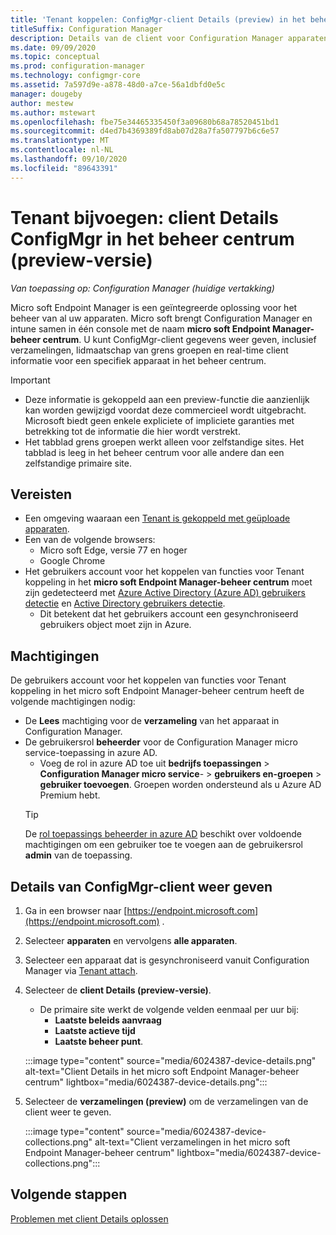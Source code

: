 ```yaml
---
title: 'Tenant koppelen: ConfigMgr-client Details (preview) in het beheer centrum'
titleSuffix: Configuration Manager
description: Details van de client voor Configuration Manager apparaten weer geven vanuit het beheer centrum.
ms.date: 09/09/2020
ms.topic: conceptual
ms.prod: configuration-manager
ms.technology: configmgr-core
ms.assetid: 7a597d9e-a878-48d0-a7ce-56a1dbfd0e5c
manager: dougeby
author: mestew
ms.author: mstewart
ms.openlocfilehash: fbe75e34465335450f3a09680b68a78520451bd1
ms.sourcegitcommit: d4ed7b4369389fd8ab07d28a7fa507797b6c6e57
ms.translationtype: MT
ms.contentlocale: nl-NL
ms.lasthandoff: 09/10/2020
ms.locfileid: "89643391"
---
```

# <a name="tenant-attach-configmgr-client-details-in-the-admin-center-preview"></a><a name="bkmk_mem"></a> Tenant bijvoegen: client Details ConfigMgr in het beheer centrum (preview-versie)
<!--6024387, 6374854, 6521921, intune 7552762 pubpreview July 7, 2020-->
*Van toepassing op: Configuration Manager (huidige vertakking)*

Micro soft Endpoint Manager is een geïntegreerde oplossing voor het beheer van al uw apparaten. Micro soft brengt Configuration Manager en intune samen in één console met de naam **micro soft Endpoint Manager-beheer centrum**. U kunt ConfigMgr-client gegevens weer geven, inclusief verzamelingen, lidmaatschap van grens groepen en real-time client informatie voor een specifiek apparaat in het beheer centrum.

> [!Important]
> - Deze informatie is gekoppeld aan een preview-functie die aanzienlijk kan worden gewijzigd voordat deze commercieel wordt uitgebracht. Microsoft biedt geen enkele expliciete of impliciete garanties met betrekking tot de informatie die hier wordt verstrekt.
> - Het tabblad grens groepen werkt alleen voor zelfstandige sites. Het tabblad is leeg in het beheer centrum voor alle andere dan een zelfstandige primaire site.

## <a name="prerequisites"></a>Vereisten

- Een omgeving waaraan een [Tenant is gekoppeld met geüploade apparaten](device-sync-actions.md).
- Een van de volgende browsers:
  - Micro soft Edge, versie 77 en hoger
  - Google Chrome
- Het gebruikers account voor het koppelen van functies voor Tenant koppeling in het **micro soft Endpoint Manager-beheer centrum** moet zijn gedetecteerd met [Azure Active Directory (Azure AD) gebruikers detectie](../core/servers/deploy/configure/about-discovery-methods.md#azureaddisc) en [Active Directory gebruikers detectie](../core/servers/deploy/configure/about-discovery-methods.md#bkmk_aboutUser).
  - Dit betekent dat het gebruikers account een gesynchroniseerd gebruikers object moet zijn in Azure.

## <a name="permissions"></a>Machtigingen

De gebruikers account voor het koppelen van functies voor Tenant koppeling in het micro soft Endpoint Manager-beheer centrum heeft de volgende machtigingen nodig:

- De **Lees** machtiging voor de **verzameling** van het apparaat in Configuration Manager.
- De gebruikersrol **beheerder** voor de Configuration Manager micro service-toepassing in azure AD.
  - Voeg de rol in azure AD toe uit **bedrijfs toepassingen**  >  **Configuration Manager micro service**-  >  **gebruikers en-groepen**  >  **gebruiker toevoegen**. Groepen worden ondersteund als u Azure AD Premium hebt.
   > [!TIP]
   > De [rol toepassings beheerder in azure AD](/azure/active-directory/users-groups-roles/directory-assign-admin-roles) beschikt over voldoende machtigingen om een gebruiker toe te voegen aan de gebruikersrol **admin** van de toepassing.

## <a name="view-configmgr-client-details"></a>Details van ConfigMgr-client weer geven

1. Ga in een browser naar [https://endpoint.microsoft.com](https://endpoint.microsoft.com) .
1. Selecteer **apparaten** en vervolgens **alle apparaten**.
1. Selecteer een apparaat dat is gesynchroniseerd vanuit Configuration Manager via [Tenant attach](device-sync-actions.md).
1. Selecteer de **client Details (preview-versie)**.
   - De primaire site werkt de volgende velden eenmaal per uur bij:
      - **Laatste beleids aanvraag**
      - **Laatste actieve tijd**
      - **Laatste beheer punt**.

   :::image type="content" source="media/6024387-device-details.png" alt-text="Client Details in het micro soft Endpoint Manager-beheer centrum" lightbox="media/6024387-device-details.png":::

1. Selecteer de **verzamelingen (preview)** om de verzamelingen van de client weer te geven. <!--6024390-->

   :::image type="content" source="media/6024387-device-collections.png" alt-text="Client verzamelingen in het micro soft Endpoint Manager-beheer centrum" lightbox="media/6024387-device-collections.png":::

## <a name="next-steps"></a>Volgende stappen

[Problemen met client Details oplossen](troubleshoot-client-details.md)
